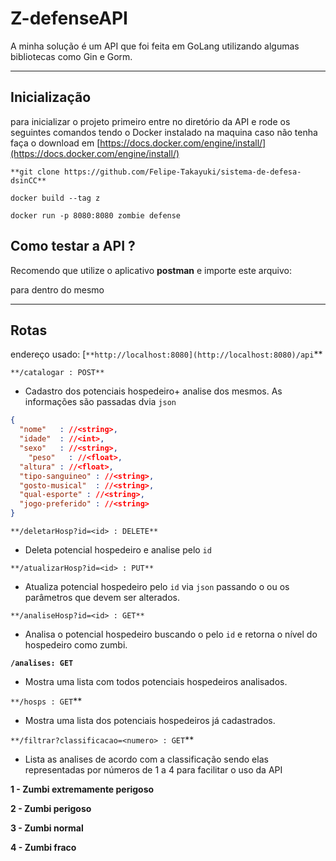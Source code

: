 # Z-defenseAPI

A minha solução é um API que foi feita em GoLang utilizando algumas bibliotecas como Gin e Gorm. 

---

## Inicialização

para inicializar o projeto primeiro entre no diretório da API e rode os seguintes comandos tendo o Docker instalado na maquina caso não tenha faça  o download em [https://docs.docker.com/engine/install/](https://docs.docker.com/engine/install/)

`**git clone https://github.com/Felipe-Takayuki/sistema-de-defesa-dsinCC**`

`docker build --tag z` 

`docker run -p 8080:8080 zombie defense`  

## Como testar a API ?

Recomendo que utilize o aplicativo **postman** e importe este arquivo:

para dentro do mesmo

---

## **Rotas**

endereço usado: [`**http://localhost:8080](http://localhost:8080)/api`**       

`**/catalogar : POST**`

- Cadastro dos potenciais hospedeiro+ analise dos mesmos. As informações são passadas dvia `json`

```json
{ 
  "nome"   : //<string>,
  "idade"  : //<int>,
  "sexo"   : //<string>,
	"peso"   : //<float>,
  "altura" : //<float>,
  "tipo-sanguineo" : //<string>,
  "gosto-musical"  : //<string>,
  "qual-esporte" : //<string>,
  "jogo-preferido" : //<string>
}
```

`**/deletarHosp?id=<id> : DELETE**`

- Deleta potencial hospedeiro e analise pelo `id`
    
    

`**/atualizarHosp?id=<id> : PUT**`

- Atualiza potencial hospedeiro pelo `id` via `json` passando o ou os parâmetros que devem ser alterados.

`**/analiseHosp?id=<id> : GET**`

- Analisa o potencial hospedeiro buscando o pelo `id` e retorna o nível do hospedeiro como zumbi.

**`/analises: GET`**

- Mostra uma lista com todos potenciais hospedeiros analisados.

`**/hosps : GET`**    

- Mostra uma lista dos potenciais hospedeiros já cadastrados.

`**/filtrar?classificacao=<numero> : GET`** 

- Lista as analises de acordo com a classificação sendo elas representadas por números de 1 a 4 para facilitar o uso da API

**1 - Zumbi extremamente perigoso** 

**2 - Zumbi perigoso** 

**3 - Zumbi normal** 

**4 - Zumbi fraco**
